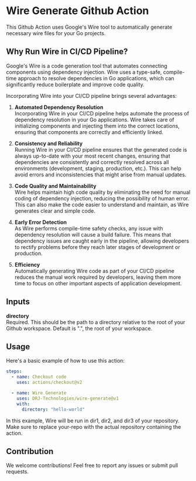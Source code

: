 # Wire Generate Github Action

This Github Action uses Google's Wire tool to automatically generate necessary wire files for your Go projects.

## Why Run Wire in CI/CD Pipeline?

Google's Wire is a code generation tool that automates connecting components using dependency injection. Wire uses a type-safe, compile-time approach to resolve dependencies in Go applications, which can significantly reduce boilerplate and improve code quality.

Incorporating Wire into your CI/CD pipeline brings several advantages:

1. **Automated Dependency Resolution**  
Incorporating Wire in your CI/CD pipeline helps automate the process of dependency resolution in your Go applications. Wire takes care of initializing components and injecting them into the correct locations, ensuring that components are correctly and efficiently linked.

2. **Consistency and Reliability**  
Running Wire in your CI/CD pipeline ensures that the generated code is always up-to-date with your most recent changes, ensuring that dependencies are consistently and correctly resolved across all environments (development, staging, production, etc.). This can help avoid errors and inconsistencies that might arise from manual updates.

3. **Code Quality and Maintainability**  
Wire helps maintain high code quality by eliminating the need for manual coding of dependency injection, reducing the possibility of human error. This can also make the code easier to understand and maintain, as Wire generates clear and simple code.

4. **Early Error Detection**  
As Wire performs compile-time safety checks, any issue with dependency resolution will cause a build failure. This means that dependency issues are caught early in the pipeline, allowing developers to rectify problems before they reach later stages of development or production.

5. **Efficiency**  
Automatically generating Wire code as part of your CI/CD pipeline reduces the manual work required by developers, leaving them more time to focus on other important aspects of application development.

## Inputs

**directory**  
Required. This should be the path to a directory relative to the root of your Github workspace. Default is ".", the root of your workspace.

## Usage
Here's a basic example of how to use this action:

```yaml
steps:
  - name: Checkout code
    uses: actions/checkout@v2

  - name: Wire Generate
    uses: DRJ-Technologies/wire-generate@v1
    with:
      directory: "hello-world"
```

In this example, Wire will be run in dir1, dir2, and dir3 of your repository. Make sure to replace your-repo with the actual repository containing the action.

## Contribution

We welcome contributions! Feel free to report any issues or submit pull requests.
